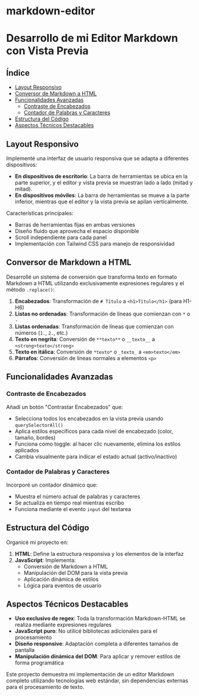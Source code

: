 # markdown-editor

# Desarrollo de mi Editor Markdown con Vista Previa

## Índice
- [Layout Responsivo](#layout-responsivo)
- [Conversor de Markdown a HTML](#conversor-de-markdown-a-html)
- [Funcionalidades Avanzadas](#funcionalidades-avanzadas)
  - [Contraste de Encabezados](#contraste-de-encabezados)
  - [Contador de Palabras y Caracteres](#contador-de-palabras-y-caracteres)
- [Estructura del Código](#estructura-del-código)
- [Aspectos Técnicos Destacables](#aspectos-técnicos-destacables)

## Layout Responsivo

Implementé una interfaz de usuario responsiva que se adapta a diferentes dispositivos:

- **En dispositivos de escritorio**: La barra de herramientas se ubica en la parte superior, y el editor y vista previa se muestran lado a lado (mitad y mitad).
- **En dispositivos móviles**: La barra de herramientas se mueve a la parte inferior, mientras que el editor y la vista previa se apilan verticalmente.

Características principales:
- Barras de herramientas fijas en ambas versiones
- Diseño fluido que aprovecha el espacio disponible
- Scroll independiente para cada panel
- Implementación con Tailwind CSS para manejo de responsividad

## Conversor de Markdown a HTML

Desarrollé un sistema de conversión que transforma texto en formato Markdown a HTML utilizando exclusivamente expresiones regulares y el método `.replace()`:

1. **Encabezados**: Transformación de `# Título` a `<h1>Título</h1>` (para H1-H6)
2. **Listas no ordenadas**: Transformación de líneas que comienzan con `*` o `-`
3. **Listas ordenadas**: Transformación de líneas que comienzan con números (`1.`, `2.`, etc.)
4. **Texto en negrita**: Conversión de `**texto**` o `__texto__` a `<strong>texto</strong>`
5. **Texto en itálica**: Conversión de `*texto*` o `_texto_` a `<em>texto</em>`
6. **Párrafos**: Conversión de líneas normales a elementos `<p>`

## Funcionalidades Avanzadas

### Contraste de Encabezados

Añadí un botón "Contrastar Encabezados" que:
- Selecciona todos los encabezados en la vista previa usando `querySelectorAll()`
- Aplica estilos específicos para cada nivel de encabezado (color, tamaño, bordes)
- Funciona como toggle: al hacer clic nuevamente, elimina los estilos aplicados
- Cambia visualmente para indicar el estado actual (activo/inactivo)

### Contador de Palabras y Caracteres

Incorporé un contador dinámico que:
- Muestra el número actual de palabras y caracteres
- Se actualiza en tiempo real mientras escribo
- Funciona mediante el evento `input` del textarea

## Estructura del Código

Organicé mi proyecto en:

1. **HTML**: Define la estructura responsiva y los elementos de la interfaz
2. **JavaScript**: Implementa:
   - Conversión de Markdown a HTML
   - Manipulación del DOM para la vista previa
   - Aplicación dinámica de estilos
   - Lógica para eventos de usuario

## Aspectos Técnicos Destacables

- **Uso exclusivo de regex**: Toda la transformación Markdown-HTML se realiza mediante expresiones regulares
- **JavaScript puro**: No utilicé bibliotecas adicionales para el procesamiento
- **Diseño responsive**: Adaptación completa a diferentes tamaños de pantalla
- **Manipulación dinámica del DOM**: Para aplicar y remover estilos de forma programática

Este proyecto demuestra mi implementación de un editor Markdown completo utilizando tecnologías web estándar, sin dependencias externas para el procesamiento de texto.